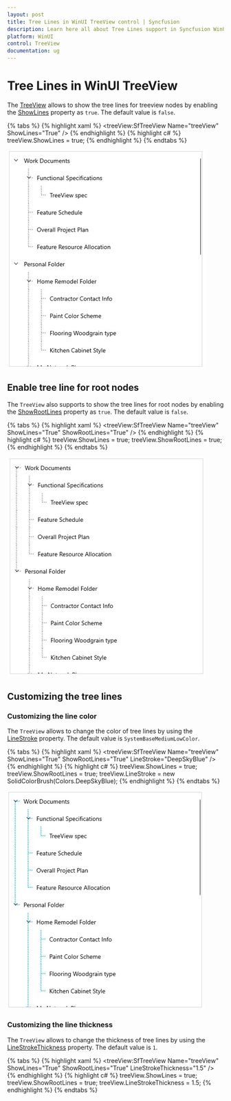 ```yaml
---
layout: post
title: Tree Lines in WinUI TreeView control | Syncfusion
description: Learn here all about Tree Lines support in Syncfusion WinUI TreeView(SfTreeView) control with customization support and more.
platform: WinUI
control: TreeView
documentation: ug
---
```


# Tree Lines in WinUI TreeView

The [TreeView](https://help.syncfusion.com/cr/winui/Syncfusion.UI.Xaml.TreeView.SfTreeView.html) allows to show the tree lines for treeview nodes by enabling the [ShowLines](https://help.syncfusion.com/cr/winui/Syncfusion.UI.Xaml.TreeView.SfTreeView.html#Syncfusion_UI_Xaml_TreeView_SfTreeView_ShowLines) property as `true`. The default value is `false`.

{% tabs %}
{% highlight xaml %}
<treeView:SfTreeView Name="treeView" ShowLines="True" />
{% endhighlight %}
{% highlight c# %}
treeView.ShowLines = true;
{% endhighlight %}
{% endtabs %}

![WinUI TreeView with TreeLines](TreeLines_images/winui-treeview-with-treelines.jpg)

## Enable tree line for root nodes

The `TreeView` also supports to show the tree lines for root nodes by enabling the [ShowRootLines](https://help.syncfusion.com/cr/winui/Syncfusion.UI.Xaml.TreeView.SfTreeView.html#Syncfusion_UI_Xaml_TreeView_SfTreeView_ShowRootLines) property as `true`. The default value is `false`.

{% tabs %}
{% highlight xaml %}
<treeView:SfTreeView Name="treeView"    
                       ShowLines="True"
                       ShowRootLines="True" />
{% endhighlight %}
{% highlight c# %}
treeView.ShowLines = true;
treeView.ShowRootLines = true;
{% endhighlight %}
{% endtabs %}

![WinUI TreeView displays TreeLines with Root Node](TreeLines_images/winui-treeview-displays-root-lines-with-root-node.jpg)

## Customizing the tree lines

### Customizing the line color
The `TreeView` allows to change the color of tree lines by using the [LineStroke](https://help.syncfusion.com/cr/winui/Syncfusion.UI.Xaml.TreeView.SfTreeView.html#Syncfusion_UI_Xaml_TreeView_SfTreeView_LineStroke) property. The default value is `SystemBaseMediumLowColor`.

{% tabs %}
{% highlight xaml %}
<treeView:SfTreeView Name="treeView"    
                       ShowLines="True"
                       ShowRootLines="True"
                       LineStroke="DeepSkyBlue" />
{% endhighlight %}
{% highlight c# %}
treeView.ShowLines = true;
treeView.ShowRootLines = true;
treeView.LineStroke = new SolidColorBrush(Colors.DeepSkyBlue);
{% endhighlight %}
{% endtabs %}

![Customizing TreeLines in WinUI TreeView](TreeLines_images/winui-treeview-customizing-treelines.jpg)

### Customizing the line thickness
The `TreeView` allows to change the thickness of tree lines by using the [LineStrokeThickness](https://help.syncfusion.com/cr/winui/Syncfusion.UI.Xaml.TreeView.SfTreeView.html#Syncfusion_UI_Xaml_TreeView_SfTreeView_LineStrokeThickness) property. The default value is `1`.

{% tabs %}
{% highlight xaml %}
<treeView:SfTreeView Name="treeView"           
                       ShowLines="True"
                       ShowRootLines="True"
                       LineStrokeThickness="1.5" />        
{% endhighlight %}
{% highlight c# %}
treeView.ShowLines = true;
treeView.ShowRootLines = true;
treeView.LineStrokeThickness = 1.5;
{% endhighlight %}
{% endtabs %}

